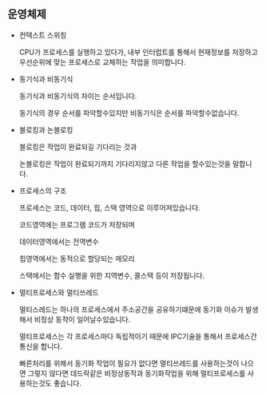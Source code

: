 ## 운영체제

- 컨텍스트 스위칭

  CPU가 프로세스를 실행하고 있다가, 내부 인터럽트를 통해서 현재정보를 저장하고 우선순위에 맞는 프로세스로 교체하는 작업을 의미합니다.



- 동기식과 비동기식

  동기식과 비동기식의 차이는 순서입니다.

  동기식의 경우 순서를 파악할수있지만 비동기식은 순서를 파악할수없습니다.



- 블로킹과 논블로킹

  블로킹은 작업이 완료되길 기다리는 것과

  논블로킹은 작업이 완료되기까지 기다리지않고 다른 작업을 할수있는것을 말합니다.



- 프로세스의 구조

  프로세스는 코드, 데이터, 힙, 스택 영역으로 이루어져있습니다.

  코드영역에는 프로그램 코드가 저장되며

  데이터영역에서는 전역변수

  힙영역에서는 동적으로 할당되는 메모리

  스택에서는 함수 실행을 위한 지역변수, 콜스택 등이 저장됩니다.



- 멀티프로세스와 멀티쓰레드

  멀티스레드는 하나의 프로세스에서 주소공간을 공유하기떄문에 동기화 이슈가 발생해서 비정상 동작이 일어날수있습니다.

  멀티프로세스는 각 프로세스마다 독립적이기 때문에 IPC기술을 통해서 프로세스간 통신을 합니다.

  

  빠른처리를 위해서 동기화 작업이 필요가 없다면 멀티쓰레드를 사용하는것이 나으면 그렇지 않다면 데드락같은 비정상동작과 동기화작업을 위해 멀티프로세스를 사용하는것도 좋습니다.

  